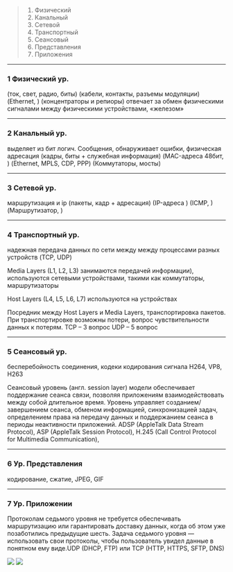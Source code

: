 
> 1. Физический
> 2. Канальный
> 3. Сетевой
> 4. Транспортный
> 5. Сеансовый 
> 6. Представления
> 7. Приложения

---


### 1 Физический ур.

(ток, свет, радио, биты) (кабели, контакты, разъемы модуляции) (Ethernet, ) (концентраторы и репиоры) отвечает за обмен физическими сигналами между физическими устройствами, «железом»

---

### 2 Канальный ур. 

выделяет из бит логич. Сообщения, обнаруживает ошибки, физическая адресация (кадры, биты + служебная информация) (MAC-адреса 48бит, ) (Ethernet, MPLS, CDP, PPP) (Коммутаторы, мосты)

---

### 3 Сетевой ур.

маршрутизация и ip (пакеты, кадр + адресация) (IP-адреса ) (ICMP, ) (Маршрутизатор, )

---

### 4 Транспортный ур.

надежная передача данных по сети между между процессами разных устройств (TCP, UDP)

Media Layers (L1, L2, L3) занимаются передачей информации), используются сетевыми устройствами, такими как коммутаторы, маршрутизаторы

Host Layers (L4, L5, L6, L7) используются на устройствах

Посредник между Host Layers и Media Layers, транспортировка пакетов. При транспортировке возможны потери, вопрос чувствительности данных к потерям. TCP – 3 вопрос UDP – 5 вопрос

---

### 5 Сеансовый ур.

бесперебойность соединения, кодеки кодирования сигнала H264, VP8, H263

Сеансовый уровень (англ. session layer) модели обеспечивает поддержание сеанса связи, позволяя приложениям взаимодействовать между собой длительное время. Уровень управляет созданием/завершением сеанса, обменом информацией, синхронизацией задач, определением права на передачу данных и поддержанием сеанса в периоды неактивности приложений.
ADSP (AppleTalk Data Stream Protocol), ASP (AppleTalk Session Protocol), H.245 (Call Control Protocol for Multimedia Communication),

---

### 6 Ур. Представления

кодирование, сжатие, JPEG, GIF

---

### 7 Ур. Приложении

Протоколам седьмого уровня не требуется обеспечивать маршрутизацию или гарантировать доставку данных, когда об этом уже позаботились предыдущие шесть. Задача седьмого уровня — использовать свои протоколы, чтобы пользователь увидел данные в понятном ему виде.UDP (DHCP, FTP) или TCP (HTTP, HTTPS, SFTP, DNS)




<img src="https://raw.githubusercontent.com/xxl601/xxl601.github.io/main/osi_2/1.png">
<img src="https://raw.githubusercontent.com/xxl601/xxl601.github.io/main/osi_2/2.png">

